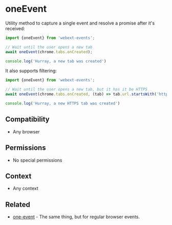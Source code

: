 # oneEvent

Utility method to capture a single event and resolve a promise after it's received:

```js
import {oneEvent} from 'webext-events';

// Wait until the user opens a new tab
await oneEvent(chrome.tabs.onCreated);

console.log('Hurray, a new tab was created')
```

It also supports filtering:

```js
import {oneEvent} from 'webext-events';

// Wait until the user opens a new tab, but it has it be HTTPS
await oneEvent(chrome.tabs.onCreated, (tab) => tab.url.startsWith('https'));

console.log('Hurray, a new HTTPS tab was created')
```

## Compatibility

- Any browser

## Permissions

- No special permissions

## Context

- Any context

## Related

- [one-event](https://github.com/fregante/one-event) - The same thing, but for regular browser events.
